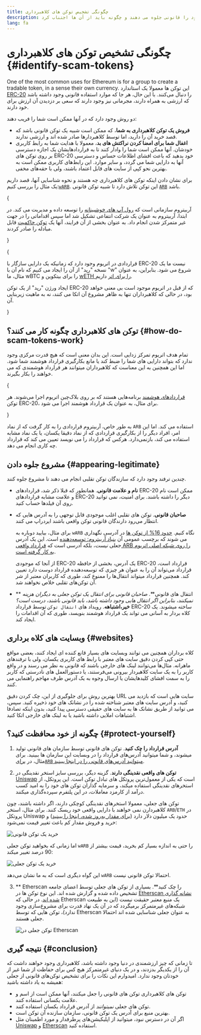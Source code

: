 ```yaml
---
title: چگونگی تشخیص توکن های کلاهبرداری
description: فهمیدن توکن های کلاهبرداری، آنها چگونه خود را قانونی جلوه می دهند و چگونه باید از آن ها اجتناب کرد.
lang: fa
---
```


# چگونگی تشخیص توکن های کلاهبرداری {#identify-scam-tokens}

One of the most common uses for Ethereum is for a group to create a tradable token, in a sense their own currency. این توکن ها معمولا یک استاندارد [ERC-20](/developers/docs/standards/tokens/erc-20/) را دنبال می‌کنند. با این حال، هر جا که موارد استفاده قانونی وجود داشته باشد که ارزشی به همراه دارند، مجرمانی نیز وجود دارند که سعی بر دزدیدن آن ارزش برای خود دارند.

دو روش وجود دارد که در آنها ممکن است شما را فریب دهند:

- **فروش یک توکن کلاهبرداری به شما**، که ممکن است شبیه یک توکن قانونی باشد که قصد خرید آن را دارید، اما توسط کلاهبردارها صادر شده اند و ارزشی ندارند.
- **اغفال شما برای امضا کردن نراکتش های بد**، معمولا با هدایت شما به رابط کاربری خودشان. آنها ممکن است شما را وادار کنند تا به قراردادهایشان یک اجازه دسترسی بر روی توکن های ERC-20 خود بدهید که باعث افشای اظلاعات حساس و دسترسی آنها به دارایی شما می گردد، و سایر موارد. این رابط‌های کاربری ممکن است به بهترین نحو کپی از سایت های قابل اعتماد باشند،‌ ولی با حقه‌های مخفی.

برای نشان دادن اینکه توکن های کلاهبرداری چه هستند و نحوه شناسایی آنها، قصد داریم یک مثال را بررسی کنیم:[`wARB`](https://etherscan.io/token/0xb047c8032b99841713b8e3872f06cf32beb27b82). این توکن تلاش دارد تا شبیه توکن قانونی [`ARB`](https://etherscan.io/address/0xb50721bcf8d664c30412cfbc6cf7a15145234ad1) باشد.

{
<ExpandableCard
title="ARB چیست؟"
contentPreview=''>

آربیتروم سازمانی است که <a href="/developers/docs/scaling/optimistic-rollups/">رول آپ های خوشبینانه</a> را توسعه داده و مدیریت می کند. در ابتدا، آربیتروم به عنوان یک شرکت انتفاعی تشکیل شد اما سپس اقداماتی را در جهت غیر متمرکز شدن انجام داد. به عنوان بخشی از آن فرایند، آنها یک <a href="/dao/#token-based-membership">توکن حاکمیت</a> قابل مبادله را صادر کردند.

</ExpandableCard>
}

{
<ExpandableCard
title="چرا توکن های کلاهبرداری، wARB نامیده می شوند؟"
contentPreview=''>

قراردادی در اتریوم وجود دارد که زمانیکه یک دارایی سازگار با ERC-20 نیست ما یک نسخه "رپد" از آن را ایجاد می کنیم که نام آن با "w" شروع می شود. بنابراین، به عنوان مثال، ما wBTC را برای بیتکوین و <a href="https://cointelegraph.com/news/what-is-wrapped-ethereum-weth-and-how-does-it-work">wETH را برای اتر</a> داریم.

ایجاد ورژن "رپد" از یک توکن ERC-20 که از قبل در اتریوم موجود است بی معنی خواهد بود، در حالی که کلاهبرداران تنها به ظاهر مشروع آن اتکا می کنند، نه به ماهیت زیربنایی آن.

</ExpandableCard>
}

## توکن های کلاهبرداری چگونه کار می کنند؟ {#how-do-scam-tokens-work}

تمام هدف اتریوم تمرکز زدایی است. این بدان معنی است که هیچ قدرت مرکزی وجود ندارد که بتواند دارایی های شما را ضبط کند یا مانع بکارگیری قرارداد هوشمند شما شود. اما این همچنین به این معناست که کلاهبرداران میتوانند هر قرارداد هوشمندی که می خواهند را بکار بگیرند.

{
<ExpandableCard
title="قراردادهای هوشمند چه هستند؟"
contentPreview=''>

<a href="/developers/docs/smart-contracts/">قراردادهای هوشمند</a> برنامه‌هایی هستند که بر روی بلاک‌چین اتریوم اجرا می‌شوند. هر توکن ERC-20، برای مثال، به عنوان یک قرارداد هوشمند اجرا می شود.

</ExpandableCard>
}

به طور خاص، آربیتروم قراردادی را به کار گرفت که از نماد `ARB` استفاده می کند. اما این امر، افراد دیگر را از بکارگیری قراردادی که از نماد دقیقا یکسان، یا یک نماد مشابه استفاده می کند، بازنمی‌دارد. هرکس که قرارداد را می نویسد تعیین می کند که قرارداد چه کاری انجام می دهد.

## مشروع جلوه دادن {#appearing-legitimate}

چندین ترفند وجود دارد که سازندگان توکن تقلبی انجام می دهند تا مشروع جلوه کنند.

- **نام و علامت قانونی**. همانطور که قبلا ذکر شد، قراردادهای ERC-20 ممکن است نام و علامت مشابه قراردادهای ERC-20 دیگر را داشته باشند. برای امنیت، نمی توانید روی آن فیلدها حساب کنید.

- **صاحبان قانونی**. توکن های تقلبی اغلب موجودی قابل توجهی را به آدرس هایی که انتظار می‌رود دارندگان قانونی توکن واقعی باشند ایردراپ می کنند.

  برای مثال، بیایید دوباره به `wARB` نگاه کنیم. [حدود 16% از توکن ها](https://etherscan.io/token/0xb047c8032b99841713b8e3872f06cf32beb27b82?a=0x1c8db745abe3c8162119b9ef2c13864cd1fdd72f) در آدرسی نگهداری می شوند که برچسب عمومی آن [بنیاد آربیتروم: توسعه‌دهنده](https://etherscan.io/address/0x1c8db745abe3c8162119b9ef2c13864cd1fdd72f) است. این یک آدرس جعلی _نیست_، بلکه آدرسی است که [قرارداد واقعی ARB را روی شبکه اصلی اتریوم به کار گرفته است](https://etherscan.io/tx/0x242b50ab4fe9896cb0439cfe6e2321d23feede7eeceb31aa2dbb46fc06ed2670).

  از آنجا که موجودی ERC-20 یک آدرس، بخشی از حافظه ERC-20 قرارداد است، قرارداد می‌تواند آن را به عنوان هر چیزی که توسعه‌دهنده قرارداد دوست دارد تعیین کند. همچنین قرارداد میتواند انتقال‌ها را ممنوع کند، طوری که کاربران معتبر از شر آن توکن‌های تقلبی خلاص نخواهند شد.

- ** انتقال های قانونی**. _صاحبان قانونی برای انتقال یک توکن جعلی به دیگران هزینه نمیکنند، بنابراین اگر انتقال هایی وجود داشته باشد، باید قانونی باشند، درست است؟_ **خیر،اشتباهه**. رویداد های `انتقال توکن` توسط قرارداد ERC-20 ساخته میشوند. یک کلاه بردار به آسانی می تواند یک قرارداد هوشمند بنویسد، طوری که آن اقدامات را ایجاد کند.

## وبسایت های کلاه برداری {#websites}

کلاه برداران همچنین می توانند وبسایت های بسیار قانع کننده ای ایجاد کنند، بعضی مواقع حتی کپی کردن دقیق سایت های معتبر با رابط های کاربری یکسان، ولی با ترفندهای ماهرانه. مثال‌ها می‌توانند لینک های خارجی باشند که قانونی به نظر می رسند و در واقع کاربر را به یک سایت کلاهبردار بیرونی می‌فرستند، یا دستورالعمل های نادرستی که کاربر را به سمت افشای کلیدهایشان یا ارسال وجوه به یک آدرس طرف مهاجم راهنمایی می کنند.

بهترین روش برای جلوگیری از این، چک کردن دقیق URL سایت هایی است که بازدید می کنید، و آدرس سایت های معتبر شناخته شده را در نشانک های خود ذخیره کنید. سپس، می توانید از طریق نشانک ها به سایت های حقیقی دسترسی پیدا کنید، بدون اینکه تصادفا اشتباهات املایی داشته باشید یا به لینک های خارجی اتکا کنید.

## چگونه از خود محافظت کنید؟ {#protect-yourself}

1. **آدرس قرارداد را چک کنید**. توکن های قانونی توسط سازمان های قانونی تولید میشوند، و شما میتوانید آدرس‌های قرارداد را در وبسایت این سازمان ها ببینید. برای مثال، در [برای`ARB` میتوانید آدرس‌های قانونی را در اینجا ببینید](https://docs.arbitrum.foundation/deployment-addresses#token).

2. **توکن های واقعی نقدینگی دارند**. گزینه دیگر، بررسی سایز استخر نقدینگی در [Uniswap](https://uniswap.org/) است که یکی از معمول‌ترین پروتکل های تبادل توکن است. این پروتکل، از استخرهای نقدینگی استفاده میکند، و سرمایه گذاران توکن های خود را به امید کسب درآمد از کارمزد معاملات، در این پلتفرم سپرده‌گذاری میکنند.

توکن های جعلی، معمولا استخر‌های نقدینگی کوچکی دارند، اگر داشته باشند، چون کلاهبردارن نمی خواهند با دارایی واقعی خود ریسک کنند. برای مثال، استخر `ARB`/`ETH` در پروتکل Uniswap حدود یک میلیون دلار دارد ([برای مقدار به‌روز شده،‌ اینجا را ببینید](https://info.uniswap.org/#/pools/0x755e5a186f0469583bd2e80d1216e02ab88ec6ca)) و خرید و فروش مقدار کم باعث تغییر قیمت نمی‌شود:

![خرید یک توکن قانونی](./uniswap-real.png)

اما زمانی که بخواهید توکن جعلی `wARB` را حتی به اندازه بسیار کم بخرید، قیمت بیشتر از 90 درصد تغییر میکند:

![خرید یک توکن جعلی](./uniswap-scam.png)

این گواه دیگری است که به ما نشان می‌دهد `wARB` احتمالا توکن قانونی نیست.

3. ** Etherscan را چک کنید**. بسیاری از توکن های جعلی توسط اعضای جامعه تشخیص داده شده و گزارش شده اند. این نوع توکن ها در [Etherscan نشانه گذاری شده اند](https://info.etherscan.com/etherscan-token-reputation/). در حالی که Etherscan یک منبع معتبر حقیقت نیست (این به طبیعت شبکه‌های غیرمتمرکز برمیگردد که در آن یک نهاد قدرت برای مشروع‌سازی وجود ندارد)، توکن هایی که توسط Etherscan به عنوان جعلی شناسایی شده اند احتمالا جعلی هستند.

   ![توکن جعلی در Etherscan](./etherscan-scam.png)

## نتيجه گيری {#conclusion}

تا زمانی که چیز ارزشمندی در دنیا وجود داشته باشد، کلاهبرداری وجود خواهند داشت که آن را از یکدیگر بدزدند، و در یک دنیای غیرمتمرکز هیچ کس برای حفاظت از شما غیر از خودتان وجود ندارد. امیدوارم این نکات را برای تشخیص توکن‌های قانونی از جعلی همیشه به یاد داشته باشید:

- توکن های کلاهبرداری توکن های قانونی را جعل میکنند، آنها ممکن است از اسم و علامت یکسانی استفاده کنند.
- توکن های جعلی _نمیتوانند_ از آدرس قرارداد یکسان استفاده کنند.
- بهترین منبع برای آدرس یک توکن قانونی، سازمان سازنده آن توکن است.
- اگر آن در دسترس نبود، میتوانید از اپلیکیشن‌های پرطرفدار و مورد اطمینان مثل [Uniswap](https://app.uniswap.org/#/swap) و [Etherscan](https://etherscan.io/) استفاده کنید.
